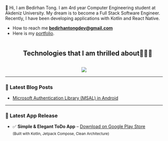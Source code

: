 <p align="center">

👾 Hi, I am Bedirhan Tong. I am 4rd year Computer Engineering student at Akdeniz University. My dream is to become a Full Stack Software Engineer. Recently, I have been developing applications with Kotlin and React Native.



- How to reach me **bedirhantongdev@gmail.com**
- Here is my [portfolio](https://bedirhantongdev.vercel.app/).


  

<div id="user-content-toc">
  <ul align="center">
    <summary><h2 style="display: inline-block">Technologies that I am thrilled about👨🏻‍💻</h2></summary>
  </ul>
</div>

<p align="center">
  <a href="https://skillicons.dev">
    <img src="https://skillicons.dev/icons?i=kotlin,react,flutter,java,git,firebase,ai,&perline=4" />
  </a>
</p>

---

### 📝 Latest Blog Posts

- [Microsoft Authentication Library (MSAL) in Android](https://bedirhantongdev.vercel.app/blog/microsoft-authentication-library-msal-in-android)

---

### 📱 Latest App Release

- ✅ **Simple & Elegant ToDo App** – [Download on Google Play Store](https://play.google.com/store/apps/details?id=com.appvalence.todo)  
  <sub>(Built with Kotlin, Jetpack Compose, Clean Architecture)</sub>
